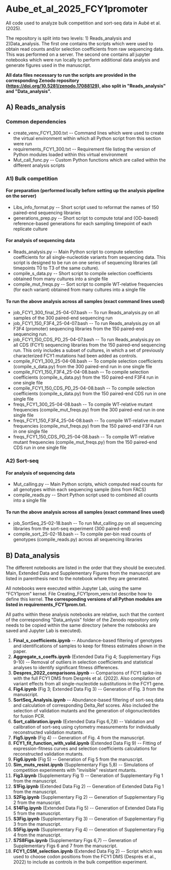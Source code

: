 # Aube_et_al_2025_FCY1promoter
All code used to analyze bulk competition and sort-seq data in Aubé et al. (2025).

The repository is split into two levels: 1) Reads_analysis and 2)Data_analysis.
The first one contains the scripts which were used to obtain read counts and/or selection coefficients from raw sequencing data. This was performed on a server.
The second one contains all jupyter notebooks which were run locally to perform additional data analysis and generate figures used in the manuscript.

**All data files necessary to run the scripts are provided in the corresponding Zenodo repository (https://doi.org/10.5281/zenodo.17088129), also split in "Reads_analysis" and "Data_analysis".**

## A) Reads_analysis

### Common dependencies
* create_venv_FCY1_300.txt -- Command lines which were used to create the virtual environment within which all Python script from this section were run
* requirements_FCY1_300.txt -- Requirement file listing the version of Python modules loaded within this virtual environment
* Mut_call_func.py -- Custom Python functions which are called within the different analysis scripts

### A1) Bulk competition

#### For preparation (performed locally before setting up the analysis pipeline on the server)
* Libs_info_format.py -- Short script used to reformat the names of 150 paired-end sequencing libraries
* generations_prep.py -- Short script to compute total and (OD-based) reference-based generations for each sampling timepoint of each replicate culture

#### For analysis of sequencing data
* Reads_analysis.py -- Main Python script to compute selection coefficients for all single-nucleotide variants from sequencing data. This script is designed to be run on one series of sequencing libraries (all timepoints T0 to T3 of the same culture).
* compile_s_data.py -- Short script to compile selection coefficients obtained from many cultures into a single file
* compile_mut_freqs.py -- Sort script to compile WT-relative frequencies (for each variant) obtained from many cultures into a single file

#### To run the above analysis across all samples (exact command lines used)
* job_FCY1_300_final_25-04-07.bash -- To run Reads_analysis.py on all samples of the 300 paired-end sequencing run
* job_FCY1_150_F3F4_25-04-07.bash -- To run Reads_analysis.py on all F3F4 (promoter) sequencing libraries from the 150 paired-end sequencing run.
* job_FCY1_150_CDS_PD_25-04-07.bash -- To run Reads_analysis.py on all CDS (FCY1) sequencing libraries from the 150 paired-end sequencing run. This only includes a subset of cultures, in which a set of previously characterized FCY1 mutations had been added as controls.
* compile_FCY1_300_25-04-08.bash -- To compile selection coefficients (compile_s_data.py) from the 300 paired-end run in one single file
* compile_FCY1_150_F3F4_25-04-08.bash -- To compile selection coefficients (compile_s_data.py) from the 150 paired-end F3F4 run in one single file 
* compile_FCY1_150_CDS_PD_25-04-08.bash -- To compile selection coefficients (compile_s_data.py) from the 150 paired-end CDS run in one single file
* freqs_FCY1_300_25-04-08.bash -- To compile WT-relative mutant frequencies (compile_mut_freqs.py) from the 300 paired-end run in one single file
* freqs_FCY1_150_F3F4_25-04-08.bash -- To compile WT-relative mutant frequencies (compile_mut_freqs.py) from the 150 paired-end F3F4 run in one single file
* freqs_FCY1_150_CDS_PD_25-04-08.bash -- To compile WT-relative mutant frequencies (compile_mut_freqs.py) from the 150 paired-end CDS run in one single file

### A2) Sort-seq

#### For analysis of sequencing data
* Mut_calling.py -- Main Python scripts, which computed read counts for all genotypes within each sequencing sample (bins from FACS)
* compile_reads.py -- Short Python script used to combined all counts into a single file

#### To run the above analysis across all samples (exact command lines used)
* job_SortSeq_25-02-18.bash -- To run Mut_calling.py on all sequencing libraries from the sort-seq experiment (300 paired-end)
* compile_sort_25-02-18.bash -- To compile per-bin read counts of genotypes (compile_reads.py) across all sequencing libraries

## B) Data_analysis
The different notebooks are listed in the order that they should be executed. Main, Extended Data and Supplementary Figures from the manuscript are listed in parenthesis next to the notebook where they are generated.

All notebooks were executed within Jupyter Lab, using the same "FCY1prom" kernel. File Creating_FCY1prom_venv.txt describe how to define this kernel. **The corresponding versions of all Python modules are listed in requirements_FCY1prom.txt.**

All paths within these analysis notebooks are relative, such that the content of the corresponding "Data_anlysis" folder of the Zenodo repository only needs to be copied within the same directory (where the notebooks are saved and Jupyter Lab is executed).

1. **Final_s_coefficients.ipynb** -- Abundance-based filtering of genotypes and identifications of samples to keep for fitness estimates shown in the paper.
2. **Aggregate_s_coeffs.ipynb** (Extended Data Fig 4; Supplementary Figs 9-10) -- Removal of outliers in selection coefficients and statistical analyses to identify significant fitness differences.
3. **Despres_2022_comparisons.ipynb** -- Comparisons of FCY1 spike-ins with the full FCY1 DMS from Després et al. (2022). Also compilation of variant effects from all single-nucleotide substitutions in the FCY1 gene.
4. **Fig4.ipynb** (Fig 3; Extended Data Fig 3) -- Generation of Fig. 3 from the manuscript.
5. **SortSeq_Analysis.ipynb** -- Abundance-based filtering of sort-seq data and calculation of corresponding Delta_Ref scores. Also included the selection of validation mutants and the generation of oligonucleotides for fusion PCR.
6. **Sort_calibration.ipynb** (Extended Data Figs 6,7,8) -- Validation and calibration of sort-seq using cytometry measurements for individually reconstructed validation mutants.
7. **Fig5.ipynb** (Fig 4) -- Generation of Fig. 4 from the manuscript.
8. **FCY1_fit_function_with_valid.ipynb** (Extended Data Fig 9) -- Fitting of expression-fitness curves and selection coefficients calculations for reconstructed validation mutants.
9. **Fig6.ipynb** (Fig 5) -- Generation of Fig 5 from the manuscript.
10. **Sim_muts_resist.ipynb** (Supplementary Figs 5,8) -- Simulations of competition experiments with "invisible" resistant mutants.
11. **Fig3.ipynb** (Supplementary Fig 1) -- Generation of Supplementary Fig 1 from the manuscript.
12. **S1Fig.ipynb** (Extended Data Fig 2) -- Generation of Extended Data Fig 1 from the manuscript.
13. **S2Fig.ipynb** (Supplementary Fig 2) -- Generation of Supplementary Fig 2 from the manuscript.
14. **S14Fig.ipynb** (Extended Data Fig 5) -- Generation of Extended Data Fig 5 from the manuscript.
15. **S3Fig.ipynb** (Supplementary Fig 3) -- Generation of Supplementary Fig 3 from the manuscript.
16. **S5Fig.ipynb** (Supplementary Fig 4) -- Generation of Supplementary Fig 4 from the manuscript.
17. **S7S8Figs.ipynb** (Supplementary Figs 6,7) -- Generation of Supplementary Figs 6 and 7 from the manuscript.
18. **FCY1_CSM_selection.ipynb** (Extended Data Fig 2) -- Script which was used to choose codon positions from the FCY1 DMS (Després et al., 2022) to include as controls in the bulk competition experiment.
